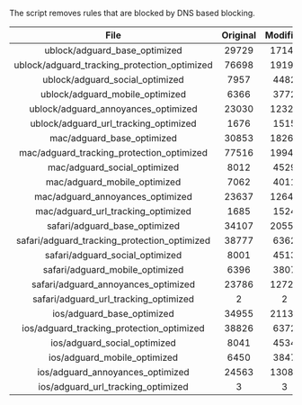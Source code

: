 The script removes rules that are blocked by DNS based blocking.


| File | Original | Modified |
|:----:|:-----:|:-----:|
| ublock/adguard_base_optimized | 29729 | 17145 |
| ublock/adguard_tracking_protection_optimized | 76698 | 19196 |
| ublock/adguard_social_optimized | 7957 | 4482 |
| ublock/adguard_mobile_optimized | 6366 | 3772 |
| ublock/adguard_annoyances_optimized | 23030 | 12325 |
| ublock/adguard_url_tracking_optimized | 1676 | 1515 |
| mac/adguard_base_optimized | 30853 | 18268 |
| mac/adguard_tracking_protection_optimized | 77516 | 19945 |
| mac/adguard_social_optimized | 8012 | 4529 |
| mac/adguard_mobile_optimized | 7062 | 4011 |
| mac/adguard_annoyances_optimized | 23637 | 12645 |
| mac/adguard_url_tracking_optimized | 1685 | 1524 |
| safari/adguard_base_optimized | 34107 | 20554 |
| safari/adguard_tracking_protection_optimized | 38777 | 6362 |
| safari/adguard_social_optimized | 8001 | 4513 |
| safari/adguard_mobile_optimized | 6396 | 3807 |
| safari/adguard_annoyances_optimized | 23786 | 12721 |
| safari/adguard_url_tracking_optimized | 2 | 2 |
| ios/adguard_base_optimized | 34955 | 21138 |
| ios/adguard_tracking_protection_optimized | 38826 | 6372 |
| ios/adguard_social_optimized | 8041 | 4534 |
| ios/adguard_mobile_optimized | 6450 | 3847 |
| ios/adguard_annoyances_optimized | 24563 | 13087 |
| ios/adguard_url_tracking_optimized | 3 | 3 |